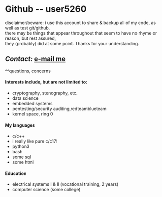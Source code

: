 <!--- Disclaimer: newbie MD user. --->
# Github -- user5260 #
disclaimer/beware: i use this account to share & backup all of my code, as well as test git/github.  
there may be things that appear throughout that seem to have no rhyme or reason, but rest assured,  
they (probably) did at some point. Thanks for your understanding.
## ***Contact:*** [e-mail me](mailto:brianc2788@gmail.com) ##
^^questions, concerns
#### Interests include, but are not limited to: ####
- cryptography, stenography, etc.
- data science
- embedded systems
- pentesting/security auditing,redteamblueteam
- kernel space, ring 0
#### My languages ####
- c/c++
- i really like pure c/c17!
- python3
- bash
- some sql
- some html
#### Education ####
- electrical systems I & II (vocational training, 2 years)
- computer science (some college)
<!---
user5260/user5260 is a ✨ special ✨ repository because its `README.md` (this file) appears on your GitHub profile.
You can click the Preview link to take a look at your changes.
--->
